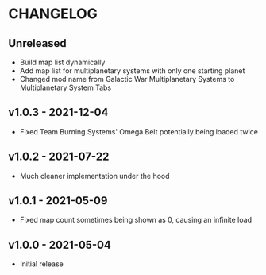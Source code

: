 # CHANGELOG

## Unreleased

- Build map list dynamically
- Add map list for multiplanetary systems with only one starting planet
- Changed mod name from Galactic War Multiplanetary Systems to Multiplanetary System Tabs

## v1.0.3 - 2021-12-04

- Fixed Team Burning Systems' Omega Belt potentially being loaded twice

## v1.0.2 - 2021-07-22

- Much cleaner implementation under the hood

## v1.0.1 - 2021-05-09

- Fixed map count sometimes being shown as 0, causing an infinite load

## v1.0.0 - 2021-05-04

- Initial release
